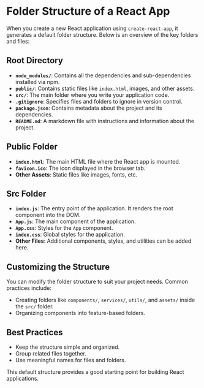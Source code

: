 # Folder Structure of a React App

When you create a new React application using `create-react-app`, it generates a default folder structure. Below is an overview of the key folders and files:

## Root Directory

- **`node_modules/`**: Contains all the dependencies and sub-dependencies installed via npm.
- **`public/`**: Contains static files like `index.html`, images, and other assets.
- **`src/`**: The main folder where you write your application code.
- **`.gitignore`**: Specifies files and folders to ignore in version control.
- **`package.json`**: Contains metadata about the project and its dependencies.
- **`README.md`**: A markdown file with instructions and information about the project.

## Public Folder

- **`index.html`**: The main HTML file where the React app is mounted.
- **`favicon.ico`**: The icon displayed in the browser tab.
- **Other Assets**: Static files like images, fonts, etc.

## Src Folder

- **`index.js`**: The entry point of the application. It renders the root component into the DOM.
- **`App.js`**: The main component of the application.
- **`App.css`**: Styles for the `App` component.
- **`index.css`**: Global styles for the application.
- **Other Files**: Additional components, styles, and utilities can be added here.

## Customizing the Structure

You can modify the folder structure to suit your project needs. Common practices include:

- Creating folders like `components/`, `services/`, `utils/`, and `assets/` inside the `src/` folder.
- Organizing components into feature-based folders.

## Best Practices

- Keep the structure simple and organized.
- Group related files together.
- Use meaningful names for files and folders.

This default structure provides a good starting point for building React applications.
